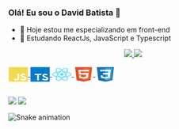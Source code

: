 ### Olá! Eu sou o David Batista 👋


- 🔭 Hoje estou me especializando em front-end
- 🌱 Estudando ReactJs, JavaScript e Typescript 

<div align="center">
  <a href="https://github.com/davidbji">
  <img height="160em" src="https://github-readme-stats.vercel.app/api?username=davidbji&show_icons=true&theme=highcontrast&include_all_commits=true&count_private=true"/>
  <img height="160em" src="https://github-readme-stats.vercel.app/api/top-langs/?username=davidbji&layout=compact&langs_count=7&theme=highcontrast"/>
</div>

<div style="display: inline_block"><br>
  <img align="center" alt="Davidbji-Js" height="30" width="40" src="https://raw.githubusercontent.com/devicons/devicon/master/icons/javascript/javascript-plain.svg">
  <img align="center" alt="Davidbji-Ts" height="30" width="40" src="https://raw.githubusercontent.com/devicons/devicon/master/icons/typescript/typescript-plain.svg">
  <img align="center" alt="Davidbji-React" height="30" width="40" src="https://raw.githubusercontent.com/devicons/devicon/master/icons/react/react-original.svg">
  <img align="center" alt="Davidbji-HTML" height="30" width="40" src="https://raw.githubusercontent.com/devicons/devicon/master/icons/html5/html5-original.svg">
  <img align="center" alt="Davidbji-CSS" height="30" width="40" src="https://raw.githubusercontent.com/devicons/devicon/master/icons/css3/css3-original.svg">
</div>
  
  ##
  
  <div> 
    <a href="https://www.linkedin.com/in/david-batista-370640152" target="_blank"><img src="https://img.shields.io/badge/-LinkedIn-%230077B5?style=for-the-badge&logo=linkedin&logoColor=white" target="_blank"></a> 
  <a href="https://www.instagram.com/davidbatista11/" target="_blank"><img src="https://img.shields.io/badge/-Instagram-%23E4405F?style=for-the-badge&logo=instagram&logoColor=white" target="_blank"></a>
  
 
  ![Snake animation](https://github.com/davidbji/davidbji/blob/output/github-contribution-grid-snake.svg)
 
</div>
